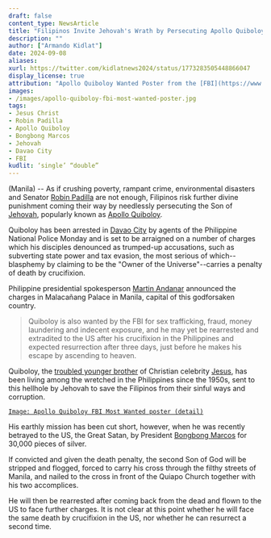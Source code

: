 ```yaml
---
draft: false
content_type: NewsArticle
title: "Filipinos Invite Jehovah's Wrath by Persecuting Apollo Quiboloy, the Son of God"
description: ""
author: ["Armando Kidlat"]
date: 2024-09-08
aliases:
xurl: https://twitter.com/kidlatnews2024/status/1773283505448866047
display_license: true
attribution: "Apollo Quiboloy Wanted Poster from the [FBI](https://www.fbi.gov/wanted/human-trafficking/apollo-carreon-quiboloy)."
images:
- /images/apollo-quiboloy-fbi-most-wanted-poster.jpg
tags:
- Jesus Christ
- Robin Padilla
- Apollo Quiboloy
- Bongbong Marcos
- Jehovah
- Davao City
- FBI
kudlit: ‘single’ “double”
---
```

(Manila) -- As if crushing poverty, rampant crime, environmental disasters and Senator [Robin Padilla](/tags/robin-padilla) are not enough, Filipinos risk further divine punishment coming their way by needlessly persecuting the Son of [Jehovah](/tags/jehovah), popularly known as [Apollo Quiboloy](/tags/apollo-quiboloy).

Quiboloy has been arrested in [Davao City](/tags/davao-city) by agents of the Philippine National Police Monday and is set to be arraigned on a number of charges which his disciples denounced as trumped-up accusations, such as subverting state power and tax evasion, the most serious of which--blasphemy by claiming to be the "Owner of the Universe"--carries a penalty of death by crucifixion.

Philippine presidential spokesperson [Martin Andanar](/tags/martin-andanar) announced the charges in Malacañang Palace in Manila, capital of this godforsaken country.

>Quiboloy is also wanted by the FBI for sex trafficking, fraud, money laundering and indecent exposure, and he may yet be rearrested and extradited to the US after his crucifixion in the Philippines and expected resurrection after three days, just before he makes his escape by ascending to heaven.

Quiboloy, the [troubled younger brother](/news/jesus-christ-confirms-sibling-apollo-quiboloys-divinity-inferiority-complex/) of Christian celebrity [Jesus](/tags/jesus-christ), has been living among the wretched in the Philippines since the 1950s, sent to this hellhole by Jehovah to save the Filipinos from their sinful ways and corruption.

[`Image: Apollo Quiboloy FBI Most Wanted poster (detail)`](/images/apollo-quiboloy-fbi-most-wanted-poster.jpg)

His earthly mission has been cut short, however, when he was recently betrayed to the US, the Great Satan, by President [Bongbong Marcos](/tags/bongbong-marcos) for 30,000 pieces of silver.

If convicted and given the death penalty, the second Son of God will be stripped and flogged, forced to carry his cross through the filthy streets of Manila, and nailed to the cross in front of the Quiapo Church together with his two accomplices.

He will then be rearrested after coming back from the dead and flown to the US to face further charges. It is not clear at this point whether he will face the same death by crucifixion in the US, nor whether he can resurrect a second time.
